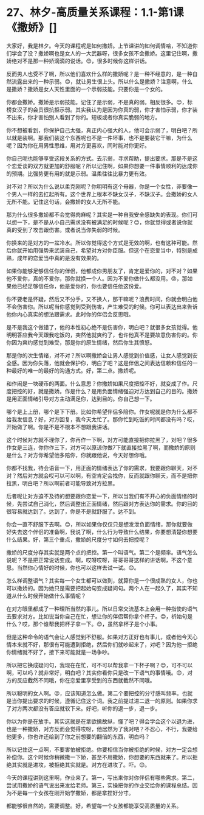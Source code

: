 # 27、林夕-高质量关系课程：1.1-第1课《撒娇》[]

大家好，我是林夕。今天的课程呢是如何撒娇。上节课讲的如何调情哈，不知道你们学会了没？撒娇啊也是女人的一大武器呀，很多女孩不会撒娇。这里记住啊，撒娇绝对不是那一种娇滴滴的说话。😊，很多时候你这样讲话。

反而男人也受不了啊，所以他们喜欢什么样的撒娇呢？是一种不经意的，是一种自然流露出来的一种示弱。😊，就让男生很上头。所以什么是撒娇？注意啊，什么是撒娇？撒娇是女人天性里面的一个示弱技能。只要你是一个女的。

你都会撒娇。撒娇是示弱技能。记住了是示弱，不是真的弱。相反很多。😊，标榜女汉子的会员很抗拒示弱。其实我认为是因为你真的弱，你才害怕示弱，你才装不出来，你才害怕别人看到了你的。短板或者你真实脆弱的地方。

你不想被看到，你保护自己太强，真正内心强大的人，他可会示弱了，明白吧？所以就是装啊。那我们装这个东西呢也不是一件坏事，也不是要装它干嘛，为什么呢？因为你在用男性思维，用对方更喜欢，同时能对你更好。

你自己呢也能够享受这段关系的方式。去示弱，寻求帮助，提出要求。那是不是这个恋爱谈的双方就更加的舒服呢？所以记住啊，如果你想要一件事情顺利的达成你的预期。比强势更有用的就是示弱。温柔往往比暴力更有效。

对不对？所以为什么说以柔克刚呢？你明明有这个母器，你是一个女性，非要像一个男人一样的去扛起所有。这个世界上根本不缺女汉子，不缺汉子。会撒娇的女人无所不能。记住这句话，会撒娇的女人无所不能。

那为什么很多撒娇都不会觉得肉麻呢？其实是一种自我安全感缺失的表现。你们可以想一下，是不是从小自己需求没有被满足的时候呢？😊，你就觉得或者说你就真的受到了攻击跟伤害。或者说当你失弱的时候。

你换来的是对方的一盆冷水。所以你觉得这个方式是无效的啊，也有这种可能。然后你就开始用强势来武装自己，希望对方对你臣服。但这个在恋爱当中，特别是成熟，成年的恋爱当中真的是没有效果的。

如果你能够足够信任你的伴侣，他都成你男朋友了，肯定是爱你的，对不对？如果他不爱你，真的不爱你，那你就换一个人。因为不爱你做什么都没用。😡，那如果他已经足够信任你，他是爱你的，你也要信任他这份爱。

你不要老是怀疑，然后又不分手，又不换人，那干嘛呢？浪费时间，你就会明白他不会伤害你。所以呢当你感觉到受到伤害，产生难受的时候。你可以表达出来告诉他你内心真实的想法跟需求。此时你的伴侣会反思哦。

是不是我这个做错了，他的本性初心绝不是伤害你，明白吧？就很多女孩觉得。他明明答应我今天跟我吃饭的，突然他就爽约了，也许他真不是要故意伤害你的。你你因为爽约感觉到难受，那是你的原生情绪，然后你生其愤怒。

那是你的次生情绪，对不对？所以啊撒娇会让男人感觉到价值感，让女人感觉到安全感。因为你失落，他就会保护你，明白了吧？这是伴侣之间表达信赖和信任的一种最好的唯一的最好的沟通方式。好，第二点。撒娇呢。

和作闹是一块硬币的两面。什么意思？你撒娇如果尺度把控不好，就变成了作。尺度把控的好，就是撒娇。作是什么？是用负面情绪强迫对方达到自己的目的。撒娇是用正面情绪引导对方主动满足你，达到目的。你自己想一下。

哪个是上上册，哪个是下下册。比如你希望伴侣多陪你。作女呢就是你为什么都不给我发信息？好，对方回复，我今天太忙了。那你忙到吃饭的时间都没有吗？哎，开始做了啊。你是不是不根本不想跟我讲话。

这个时候对方就不理你了，你再作一下啊，对方可能直接把你拉黑了，对吧？很多作女是三连，你你作三下，对方可以原谅你做7下就直接拉黑了啊，而撒娇的原则是什么？对方你希望他多陪你，你就跟他说，今天好想你哦。

你都不找我，待会语音一下，用正面的情绪表达了你的需求，我要跟你聊天，对不对？然后对方就会哎可以可以啊，有空肯定会找你，反而就跟你聊天，而不是把你拉黑，明白吧？所以啊前者可能导致对方拉黑。

后者呢让对方迫不及待的想要跟你恋爱一下，所以当我们有不开心的负面情绪的时候，先尝试自己消化，然后调整出正面情绪，然后跟对方表达你的需求。你的目的很容易就达到了。达到了，你是不是就舒服了。达不到。

你会一直不舒服下去啊。😊，所以如果你仅仅只是想发泄负面情绪，那你就要做好失去这个伴侣的准备啊，我说了啊，什么行为导致什么结果，你要想清楚你想要什么结果。好，第三个重点，撒娇的尺度分寸如何去把控呢？

撒娇的尺度分存其实就是两个点的把控。第一个叫语气。第二个是频率。语气怎么说呢？不是把正常说话变成。啊，哎呀哎呀，哥哥哥哥这样的讲话啊，不这个意思。当然你心情好的时候，你也可以这样去试一试。😊。

怎么样调整语气？其实每一个女生都可以做到，就算你是一个很成熟的女人，你也可以撒娇的。因为她只是需要把起始句变成疑问句。两个人在一起久了，其实不知道从什么时候开始做什么事情呢？

在对方眼里都成了一种理所当然的事儿。所以日常交流基本上会用一种指使的语气去要求对方。比如说当你自己在忙，想让你的伴侣帮你拿个杯子。😊，祈始句是什么？哎，那个谁帮我把杯子拿一下。😊，虽然拿杯子是个小事。

但是这种命令的语气会让人感觉到不舒服。如果对方正好也有事儿，或者他今天心情本来就不好，那很有可能遭到拒绝，然后你们就吵起来了，对吧？因为他一拒绝你情绪就不好了，接下来可能就是一场争吵。

所以把它换成疑问句，我现在在忙，可不可以帮我拿一下杯子啊？😊，可不可以啊，可以吗？就非常好，明白吧？其实你看你只是改一下语气的事情哦。😊，对方的反应截然不同哦，你在恋爱里享受到的东西就截然不同哦。

所以聪明的女人啊。😡，应该知道怎么做。第二个要把控的分寸感叫频率。也就是当你提出要求的时候，遵循记住这个词。我之前提过进二退一的原则。如果你求了对方两次都没有答应就软下来。好吧，听你的退一步，退一步。

你以为你是在放手。其实这就是在拿欲擒故纵，懂了吧？得会学会这个以退为进，也是一种撒娇，对方反而会觉得哎呀，他居然为了我对吧？不忍心，不行，我要给他更多，你也许还给到了你之前想要的翻倍的东西，明白吗？

所以记住这一点啊，不要害怕被拒绝。你要相信当你被拒绝的时候，对方一定会想补偿你。这个时候你稍微撒一下娇，甚至不用撒娇，你想要的东西就来了。所以拒绝其实就是进攻，被拒绝其实就是。对方在进攻了。吓。😊。

今天的课程讲到这里啊，作业来了。第一，写出来你对你伴侣有哪些需求。第二，尝试用撒娇的语气说出来发给老师。第三，实操把你的作业交给你的课程总结。因为不是每一个女孩在刚开始学撒娇，都是拿捏好分寸。

都能够很自然的，需要调整。好，希望每一个女孩都能享受高质量的关系。